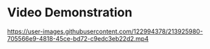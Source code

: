 # Video Demonstration


https://user-images.githubusercontent.com/122994378/213925980-705566e9-4818-45ce-bd72-c9edc3eb22d2.mp4

